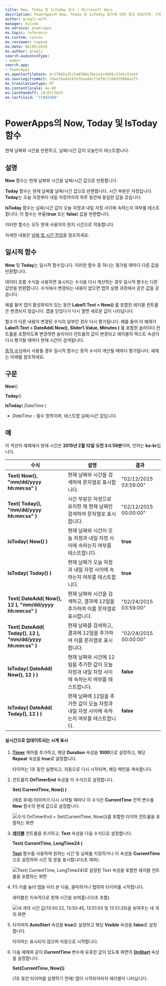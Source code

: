 ```yaml
---
title: Now, Today 및 IsToday 함수 | Microsoft Docs
description: PowerApps의 Now, Today 및 IsToday 함수에 대한 참조 정보이며, 구문과 예제를 포함하고 있습니다.
author: gregli-msft
manager: kvivek
ms.service: powerapps
ms.topic: reference
ms.custom: canvas
ms.reviewer: tapanm
ms.date: 06/09/2018
ms.author: gregli
search.audienceType:
- maker
search.app:
- PowerApps
ms.openlocfilehash: bc3f882a25c5a0588e2be1eac4668c53ebc91e64
ms.sourcegitcommit: 7dae19a44247ef6aad4c718fdc7c68d298b0a1f3
ms.translationtype: MT
ms.contentlocale: ko-KR
ms.lasthandoff: 10/07/2019
ms.locfileid: "71992589"
---
```

# <a name="now-today-and-istoday-functions-in-powerapps"></a>PowerApps의 Now, Today 및 IsToday 함수
현재 날짜와 시간을 반환하고, 날짜/시간 값이 오늘인지 테스트합니다.

## <a name="description"></a>설명
**Now** 함수는 현재 날짜와 시간을 날짜/시간 값으로 반환합니다.

**Today** 함수는 현재 날짜를 날짜/시간 값으로 반환합니다. 시간 부분은 자정입니다. **Today**는 오늘 자정부터 내일 자정까지의 하루 동안에 동일한 값을 갖습니다.

**IsToday** 함수는 날짜/시간 값이 오늘 자정과 내일 자정 사이에 속하는지 여부를 테스트합니다. 이 함수는 부울(**true** 또는 **false**) 값을 반환합니다.

이러한 함수는 모두 현재 사용자의 현지 시간으로 작동합니다.

자세한 내용은 [날짜 및 시간 작업](../show-text-dates-times.md)을 참조하세요.

## <a name="volatile-functions"></a>일시적 함수
**Now** 및 **Today**는 일시적 함수입니다.  이러한 함수 중 하나는 평가될 때마다 다른 값을 반환합니다.  

데이터 흐름 수식을 사용하면 표시되는 수식을 다시 계산하는 경우 일시적 함수는 다른 값만을 반환합니다.  수식에서 변경되는 내용이 없으면 앱의 실행 과정에서 같은 값을 갖습니다.

예를 들어 앱이 활성화되어 있는 동안 **Label1.Text = Now()** 를 포함한 레이블 컨트롤은 변경되지 않습니다.  앱을 닫았다가 다시 열면 새로운 값이 나타납니다.

함수가 다른 내용이 변경된 수식의 일부인 경우 다시 평가됩니다.  예를 들어 이 예제가 **Label1.Text = DateAdd( Now(), Slider1.Value, Minutes )** 를 포함한 슬라이더 컨트롤을 포함하도록 변경하면 슬라이더 컨트롤의 값이 변경되고 레이블의 텍스트 속성이 다시 평가될 때마다 현재 시간이 검색됩니다.

[동작 수식](../working-with-formulas-in-depth.md)에서 사용될 경우 일시적 함수는 동작 수식이 계산될 때마다 평가됩니다.  예제는 아래를 참조하세요.

## <a name="syntax"></a>구문
**Now**()

**Today**()

**IsToday**( *DateTime* )

* *DateTime* - 필수 항목이며,  테스트할 날짜/시간 값입니다.

## <a name="examples"></a>예
이 섹션의 예제에서 현재 시간은 **2015년 2월 12일** **오전 3시 59분**이며, 언어는 **ko-kr**입니다.

| 수식 | 설명 | 결과 |
| --- | --- | --- |
| **Text( Now(), "mm/dd/yyyy hh:mm:ss" )** |현재 날짜와 시간을 검색하여 문자열로 표시합니다. |"02/12/2015 03:59:00" |
| **Text( Today(), "mm/dd/yyyy hh:mm:ss" )** |시간 부분은 자정으로 유지한 채 현재 날짜만 검색하여 문자열로 표시합니다. |"02/12/2015 00:00:00" |
| **IsToday( Now() )** |현재 날짜와 시간이 오늘 자정과 내일 자정 사이에 속하는지 여부를 테스트합니다. |**true** |
| **IsToday( Today() )** |현재 날짜가 오늘 자정과 내일 자정 사이에 속하는지 여부를 테스트합니다. |**true** |
| **Text( DateAdd( Now(), 12 ), "mm/dd/yyyy hh:mm:ss" )** |현재 날짜와 시간을 검색하고, 결과에 12일을 추가하여 이를 문자열로 표시합니다. |"02/24/2015 03:59:00" |
| **Text( DateAdd( Today(), 12 ), "mm/dd/yyyy hh:mm:ss" )** |현재 날짜를 검색하고, 결과에 12일을 추가하여 이를 문자열로 표시합니다. |"02/24/2015 00:00:00" |
| **IsToday( DateAdd( Now(), 12 ) )** |현재 날짜와 시간에 12일을 추가한 값이 오늘 자정과 내일 자정 사이에 속하는지 여부를 테스트합니다. |**false** |
| **IsToday( DateAdd( Today(), 12 ) )** |현재 날짜에 12일을 추가한 값이 오늘 자정과 내일 자정 사이에 속하는지 여부를 테스트합니다. |**false** |

#### <a name="display-a-clock-that-updates-in-real-time"></a>실시간으로 업데이트되는 시계 표시

1. **[Timer](../controls/control-timer.md)** 제어를 추가하고, 해당 **Duration** 속성을 **1000**으로 설정하고, 해당 **Repeat** 속성을 **true**로 설정합니다.

    타이머는 1초 동안 실행되고, 자동으로 다시 시작되며, 해당 패턴을 계속합니다. 

1. 컨트롤의 **OnTimerEnd** 속성을 이 수식으로 설정합니다.

    **Set( CurrentTime, Now() )**

    (매초 후에) 타이머가 다시 시작될 때마다 이 수식은 **CurrentTime** 전역 변수를 **Now** 함수의 현재 값으로 설정합니다.

    ![수식 OnTimerEnd = Set(CurrentTime, Now())를 포함한 타이머 컨트롤을 포함하는 화면](media/function-now-today-istoday/now-set-currenttime.png)

1. **[레이블](../controls/control-text-box.md)** 컨트롤을 추가하고, **Text** 속성을 다음 수식으로 설정합니다.

    **Text( CurrentTime, LongTime24 )**

    **[Text](function-text.md)** 함수를 사용하여 원하는 시간 및 날짜를 지정하거나 이 속성을 **CurrentTime**으로 설정하여 시간 및 분을 표시합니다(초 제외).

    ![Text( CurrentTime, LongTime24)로 설정된 Text 속성을 포함한 레이블 컨트롤을 포함하는 화면](media/function-now-today-istoday/now-use-currenttime.png)

1. F5 키를 눌러 앱을 미리 본 다음, 클릭하거나 탭하여 타이머를 시작합니다.

    레이블은 지속적으로 현재 시간을 보여줍니다(초 포함).

    ![네 개의 시간 값(13:50:22, 13:50:45, 13:51:03 및 13:51:25)을 보여주는 네 개의 화면](media/function-now-today-istoday/now-four-times.png)

1. 타이머의 **AutoStart** 속성을 **true**로 설정하고 해당 **Visible** 속성을 **false**로 설정합니다.

    타이머는 표시되지 않으며 자동으로 시작합니다.

1. 다음 예제와 같이 **CurrentTime** 변수에 유효한 값이 있도록 화면의 **[OnStart](../controls/control-screen.md)** 속성을 설정합니다.

    **Set(CurrentTime, Now())**

    (1초 동안 타이머를 실행하기 전에) 앱이 시작되자마자 레이블이 나타납니다.
